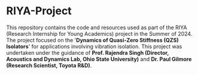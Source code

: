 # RIYA-Project

This repository contains the code and resources used as part of the RIYA (Research Internship for Young Academics) project in the Summer of 2024. The project focused on the '**Dynamics of Quasi-Zero Stiffness (QZS) Isolators**' for applications involving vibration isolation. This project was undertaken under the guidance of **Prof. Rajendra Singh (Director, Acoustics and Dynamics Lab, Ohio State University)** and **Dr. Paul Gilmore (Research Scientist, Toyota R&D)**.
